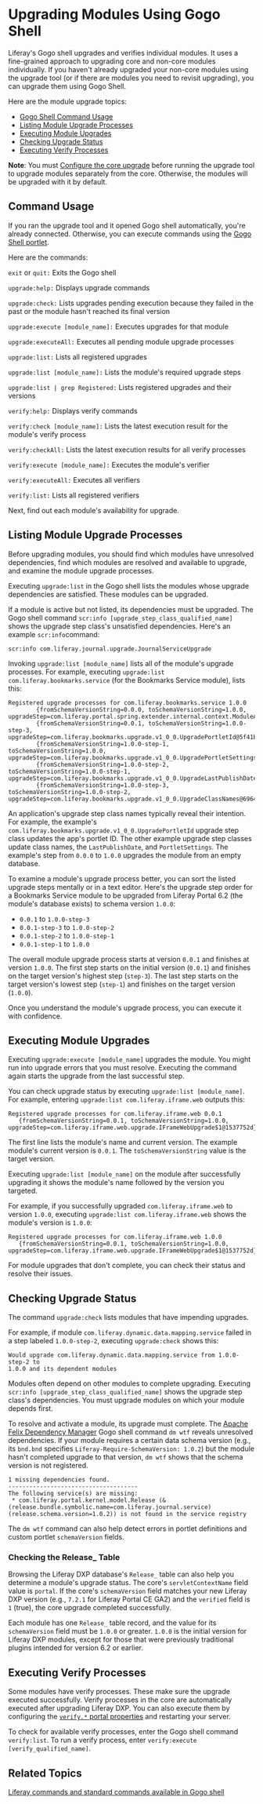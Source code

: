 # Upgrading Modules Using Gogo Shell

Liferay's Gogo shell upgrades and verifies individual modules. It uses a fine-grained approach to upgrading core and non-core modules individually. If you haven't already upgraded your non-core modules using the upgrade tool (or if there are modules you need to revisit upgrading), you can upgrade them using Gogo Shell. 

Here are the module upgrade topics:

- [Gogo Shell Command Usage](#command-usage)
- [Listing Module Upgrade Processes](#listing-module-ugprade-processes)
- [Executing Module Upgrades](#executing-module-upgrades)
- [Checking Upgrade Status](#checking-upgrade-status)
- [Executing Verify Processes](#executing-verify-processes)

**Note**: You must [Configure the core upgrade](./07-configuring-the-data-upgrade.md#configuring-non-core-module-data-upgrades) before running the upgrade tool to upgrade modules separately from the core. Otherwise, the modules will be upgraded with it by default.

## Command Usage

If you ran the upgrade tool and it opened Gogo shell automatically, you're already connected. Otherwise, you can execute commands using the [Gogo Shell portlet](https://help.liferay.com/hc/en-us/articles/360029070351-Using-the-Felix-Gogo-Shell).

Here are the commands:

`exit` or `quit:` Exits the Gogo shell

`upgrade:help:` Displays upgrade commands

`upgrade:check:` Lists upgrades pending execution because they failed in the past or the module hasn't reached its final version

`upgrade:execute [module_name]:` Executes upgrades for that module

`upgrade:executeAll:` Executes all pending module upgrade processes

`upgrade:list:` Lists all registered upgrades

`upgrade:list [module_name]:` Lists the module's required upgrade steps

`upgrade:list | grep Registered:` Lists registered upgrades and their versions

`verify:help:` Displays verify commands

`verify:check [module_name]:` Lists the latest execution result for the module's verify process

`verify:checkAll:` Lists the latest execution results for all verify processes

`verify:execute [module_name]:` Executes the module's verifier

`verify:executeAll:` Executes all verifiers

`verify:list:` Lists all registered verifiers

Next, find out each module's availability for upgrade.

## Listing Module Upgrade Processes

Before upgrading modules, you should find which modules have unresolved dependencies, find which modules are resolved and available to upgrade, and examine the module upgrade processes. 

Executing `upgrade:list` in the Gogo shell lists the modules whose upgrade dependencies are satisfied. These modules can be upgraded. 

If a module is active but not listed, its dependencies must be upgraded. The Gogo shell command `scr:info [upgrade_step_class_qualified_name]` shows the upgrade step class's unsatisfied dependencies. Here's an example `scr:info`command:

```
scr:info com.liferay.journal.upgrade.JournalServiceUpgrade
```

Invoking `upgrade:list [module_name]` lists all of the module's upgrade processes. For example, executing `upgrade:list com.liferay.bookmarks.service` (for the Bookmarks Service module), lists this:

```
Registered upgrade processes for com.liferay.bookmarks.service 1.0.0
        {fromSchemaVersionString=0.0.0, toSchemaVersionString=1.0.0, upgradeStep=com.liferay.portal.spring.extender.internal.context.ModuleApplicationContextExtender$ModuleApplicationContextExtension$1@6e9691da}
        {fromSchemaVersionString=0.0.1, toSchemaVersionString=1.0.0-step-3, upgradeStep=com.liferay.bookmarks.upgrade.v1_0_0.UpgradePortletId@5f41b7ee}
        {fromSchemaVersionString=1.0.0-step-1, toSchemaVersionString=1.0.0, upgradeStep=com.liferay.bookmarks.upgrade.v1_0_0.UpgradePortletSettings@53929b1d}
        {fromSchemaVersionString=1.0.0-step-2, toSchemaVersionString=1.0.0-step-1, upgradeStep=com.liferay.bookmarks.upgrade.v1_0_0.UpgradeLastPublishDate@3e05b7c8}
        {fromSchemaVersionString=1.0.0-step-3, toSchemaVersionString=1.0.0-step-2, upgradeStep=com.liferay.bookmarks.upgrade.v1_0_0.UpgradeClassNames@6964cb47}
```

An application's upgrade step class names typically reveal their intention. For example, the example's `com.liferay.bookmarks.upgrade.v1_0_0.UpgradePortletId` upgrade step class updates the app's portlet ID. The other example upgrade step classes update class names, the `LastPublishDate`, and `PortletSettings`. The example's step from `0.0.0` to `1.0.0` upgrades the module from an empty database.

To examine a module's upgrade process better, you can sort the listed upgrade steps mentally or in a text editor. Here's the upgrade step order for a Bookmarks Service module to be upgraded from Liferay Portal 6.2 (the module's database exists) to schema version `1.0.0`: 

- `0.0.1` to `1.0.0-step-3`
- `0.0.1-step-3` to `1.0.0-step-2`
- `0.0.1-step-2` to `1.0.0-step-1`
- `0.0.1-step-1` to `1.0.0`

The overall module upgrade process starts at version `0.0.1` and finishes at version `1.0.0`. The first step starts on the initial version (`0.0.1`) and finishes on the target version's highest step (`step-3`). The last step starts on the target version's lowest step (`step-1`) and finishes on the target version (`1.0.0`). 

Once you understand the module's upgrade process, you can execute it with confidence. 

## Executing Module Upgrades

Executing `upgrade:execute [module_name]` upgrades the module. You might run into upgrade errors that you must resolve. Executing the command again starts the upgrade from the last successful step. 

You can check upgrade status by executing `upgrade:list [module_name]`. For example, entering `upgrade:list com.liferay.iframe.web` outputs this:

```
Registered upgrade processes for com.liferay.iframe.web 0.0.1
   {fromSchemaVersionString=0.0.1, toSchemaVersionString=1.0.0, upgradeStep=com.liferay.iframe.web.upgrade.IFrameWebUpgrade$1@1537752d}
```

The first line lists the module's name and current version. The example module's current version is `0.0.1`. The `toSchemaVersionString` value is the target version. 

Executing `upgrade:list [module_name]` on the module after successfully upgrading it shows the module's name followed by the version you targeted. 

For example, if you successfully upgraded `com.liferay.iframe.web` to version `1.0.0`, executing `upgrade:list com.liferay.iframe.web` shows the module's version is `1.0.0`:

```
Registered upgrade processes for com.liferay.iframe.web 1.0.0
   {fromSchemaVersionString=0.0.1, toSchemaVersionString=1.0.0, upgradeStep=com.liferay.iframe.web.upgrade.IFrameWebUpgrade$1@1537752d}
```

For module upgrades that don't complete, you can check their status and resolve their issues. 

## Checking Upgrade Status

The command `upgrade:check` lists modules that have impending upgrades. 

For example, if module  `com.liferay.dynamic.data.mapping.service` failed in a step labeled `1.0.0-step-2`, executing `upgrade:check` shows this: 

```
Would upgrade com.liferay.dynamic.data.mapping.service from 1.0.0-step-2 to
1.0.0 and its dependent modules
```

Modules often depend on other modules to complete upgrading. Executing `scr:info [upgrade_step_class_qualified_name]` shows the upgrade step class's dependencies. You must upgrade modules on which your module depends first.

To resolve and activate a module, its upgrade must complete. The [Apache Felix Dependency Manager](http://felix.apache.org/documentation/subprojects/apache-felix-dependency-manager/tutorials/leveraging-the-shell.html) Gogo shell command `dm wtf` reveals unresolved dependencies. If your module requires a certain data schema version (e.g., its `bnd.bnd` specifies `Liferay-Require-SchemaVersion: 1.0.2`) but the module hasn't completed upgrade to that version, `dm wtf` shows that the schema version is not registered. 

```
1 missing dependencies found.
-------------------------------------
The following service(s) are missing:
 * com.liferay.portal.kernel.model.Release (&(release.bundle.symbolic.name=com.liferay.journal.service)(release.schema.version=1.0.2)) is not found in the service registry
```

The `dm wtf` command can also help detect errors in portlet definitions and custom portlet `schemaVersion` fields. 

### Checking the Release_ Table

Browsing the Liferay DXP database's `Release_` table can also help you determine a module's upgrade status. The core's `servletContextName` field value is `portal`. If the core's `schemaVersion` field matches your new Liferay DXP version (e.g., `7.2.1` for Liferay Portal CE GA2) and the `verified` field is `1` (true), the core upgrade completed successfully.

Each module has one `Release_` table record, and the value for its `schemaVersion` field must be `1.0.0` or greater. `1.0.0` is the initial version for Liferay DXP modules, except for those that were previously traditional plugins intended for version 6.2 or earlier.

## Executing Verify Processes

Some modules have verify processes. These make sure the upgrade executed successfully. Verify processes in the core are automatically executed after upgrading Liferay DXP. You can also execute them by configuring the [`verify.*` portal properties](https://docs.liferay.com/dxp/portal/7.2-latest/propertiesdoc/portal.properties.html#Verify) and restarting your server.

To check for available verify processes, enter the Gogo shell command `verify:list`. To run a verify process, enter `verify:execute [verify_qualified_name]`. 

## Related Topics

[Liferay commands and standard commands available in Gogo shell](https://help.liferay.com/hc/en-us/articles/360029070351-Using-the-Felix-Gogo-Shell)

